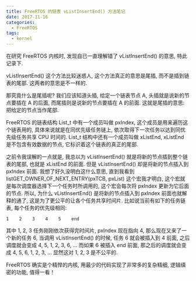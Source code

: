 ```yaml
---
title: FreeRTOS 的链表 vListInsertEnd() 方法笔记
date: 2017-11-16
categories:
  - FreeRTOS
tags:
  - kernel
---
```


在研究 FreeRTOS 内核时, 发现自已一直理解错了 vListInsertEnd() 的意思, 特此记录下.

vListInsertEnd() 这个方法比较迷惑人, 这个方法真正的意思是尾插, 而不是插到链表的尾部. 这两者的意思是不一样的.

那究竟什么是尾插呢? 我们应该知道头插, 给定一个链表节点 A, 头插就是说新的节点要插在 A 的后面, 而尾插则是说新的节点要插在 A 的前面. 这就是尾插的意思: 把给定的节点当作尾部.

FreeRTOS 的链表结构 List_t 中有一个成员叫做 pxIndex, 这个成员是用来遍历这个链表用的, 具体来说就是在同优先级任务链上, 依次取得下一次任务以达到同优先级任务共享 CPU 时间的. List_t 结构中还有一个成员叫做 xListEnd, xListEnd 是不包含有效数据的节点, 它标识着这个链表的真正的尾部.

之前令我误解的一点就是, 我总以为 vListInsertEnd() 就是将新的节点插到整个链表的尾部, 也就是 xListEnd 的前面. 但是 vListInsertEnd() 却是将新的节点插入到 pxIndex 前面. 我想了好久没明白这什么意思, 直到我看到 listGET_OWNER_OF_NEXT_ENTRY(pxTCB, pxList) 这个宏我才明白, 这个宏就是每次调度器选择下一个任务时所调用的, 这个宏会每次将 pxIndex 更新为它后面的节点. 所以, 为什么 vListInsertEnd() 是将新的节点插入到 pxIndex 前面也就解释的通了, 这是为了更公平的让各个任务共享时间片. 比如说当前有如下的任务链表, 每个任务的优先级相同:

```
1    2    3    4    5    end
```

其中 1, 2, 3 任务刚刚依次获得完时间片, pxIndex 现在指向 4, 那么现在又来了一个新的任务 6, 当调用 vListInsertEnd() 的时候, 任务 6 就会被插入到 4 前面, 之后调度就会变成 4, 5, 1, 2, 3, 6, … 而如果 6 被插入 end 前面, 那之后的调度就会变成 4, 5, 6, 1, 2, 3, … 显然这对 1, 2, 3 是不公平的.

FreeRTOS 确实是个精悍的内核, 用最少的代码实现了非常多的复杂精细, 逻辑缜密的功能, 值得一看！
